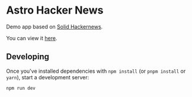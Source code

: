 # Astro Hacker News

Demo app based on [Solid Hackernews](https://github.com/solidjs/solid-hackernews).

You can view it [here](https://astro-hackernews.deno.dev).

## Developing

Once you've installed dependencies with `npm install` (or `pnpm install` or `yarn`), start a development server:

```bash
npm run dev
```
